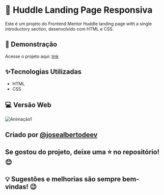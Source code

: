 # 📌 Huddle Landing Page Responsiva
Este é um projeto do Frontend Mentor Huddle landing page with a single introductory section, desenvolvido com HTML e CSS. 

## 🚀 Demonstração
Acesse o projeto aqui: [link](https://josealbertodeev.github.io/landing-page/)

## ✨Tecnologias Utilizadas
* HTML
* CSS
  
## 💻 Versão Web
![Animação1](https://github.com/user-attachments/assets/683e3395-32af-4c9d-af72-fa09e50ad2a0)

## Criado por [@josealbertodeev](https://github.com/josealbertodeev/josealbertodeev)
## Se gostou do projeto, deixe uma ⭐ no repositório! 😊
## 💡 Sugestões e melhorias são sempre bem-vindas! 😉

